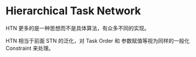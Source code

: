 # Hierarchical Task Network
HTN 更多的是一种思想而不是具体算法，有众多不同的实现。

HTN 相当于前面 STN 的泛化，对 Task Order 和 参数赋值等视为同样的一般化 Constraint 来处理。